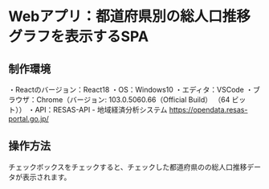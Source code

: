 # Webアプリ：都道府県別の総人口推移グラフを表示するSPA

## 制作環境
・Reactのバージョン：React18
・OS：Windows10
・エディタ：VSCode
・ブラウザ：Chrome（バージョン: 103.0.5060.66（Official Build） （64 ビット））
・API：RESAS-API - 地域経済分析システム
https://opendata.resas-portal.go.jp/

## 操作方法
チェックボックスをチェックすると、チェックした都道府県のの総人口推移データが表示されます。
